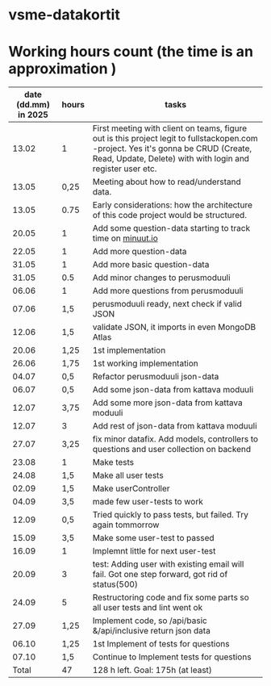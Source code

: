 # vsme-datakortit

# Working hours count (the time is an approximation )

| date (dd.mm) in 2025 | hours  | tasks                                                                                    |
|---------|-------|---------------------------------------------------------------------------------------- |
| 13.02   | 1     | First meeting with client on teams, figure out is this project legit to fullstackopen.com -project. Yes it's gonna be CRUD (Create, Read, Update, Delete) with with login and register user etc.                                                        |
| 13.05   | 0,25  | Meeting about how to read/understand data.                                               |
| 13.05   | 0.75  | Early considerations: how the architecture of this code project would be structured. |
| 20.05   | 1     | Add some question-data starting to track time on [minuut.io](https://minuut.io/cb4eb70b-3bff-4fb6-864c-9df5fcccc376)|
| 22.05   | 1     | Add more question-data |
| 31.05   | 1     | Add more basic question-data |
| 31.05   | 0.5   | Add minor changes to perusmoduuli |
| 06.06   | 1     | Add more questions from perusmoduuli |
| 07.06   | 1,5   | perusmoduuli ready, next check if valid JSON |
| 12.06   | 1,5   | validate JSON, it imports in even MongoDB Atlas |
| 20.06   | 1,25  | 1st implementation |
| 26.06   | 1,75  | 1st working implementation |
| 04.07   | 0,5   | Refactor perusmoduuli json-data |
| 06.07   | 0,5   | Add some json-data from kattava moduuli |
| 12.07   | 3,75  | Add some more json-data from kattava moduuli |
| 12.07   | 3     | Add rest of json-data from kattava moduuli |
| 27.07   | 3,25  | fix minor datafix. Add models, controllers to questions and user collection on backend |
| 23.08   | 1     | Make tests |
| 24.08   | 1,5   | Make all user tests |
| 02.09   | 1,5   | Make userController |
| 04.09   | 3,5   | made few user-tests to work |
| 12.09   | 0,5   | Tried quickly to pass tests, but failed. Try again tommorrow |
| 15.09   | 3,5   | Make some user-test to passed |
| 16.09   | 1     | Implemnt little for next user-test |
| 20.09   | 3     | test: Adding user with existing email will fail. Got one step forward, got rid of status(500) |
| 24.09   | 5     | Restructoring code and fix some parts so all user tests and lint went ok |
| 27.09   | 1,25  | Implement code, so /api/basic &/api/inclusive return json data |
| 06.10   | 1,25  | 1st Implement of tests for questions |
| 07.10   | 1,5   | Continue to Implement tests for questions |
| Total   | 47    | 128 h left. Goal: 175h (at least) |

